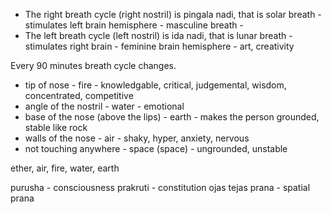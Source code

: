 

* The right breath cycle (right nostril) is pingala nadi, that is solar breath - stimulates left brain hemisphere - masculine breath - 
* The left breath cycle (left nostril) is ida nadi, that is lunar breath - stimulates right brain - feminine brain hemisphere - art, creativity

Every 90 minutes breath cycle changes.

* tip of nose - fire				- knowledgable, critical, judgemental, wisdom, concentrated, competitive
* angle of the nostril - water			- emotional
* base of the nose (above the lips) - earth	- makes the person grounded, stable like rock
* walls of the nose - air				- shaky, hyper, anxiety, nervous
* not touching anywhere - space (space)	- ungrounded, unstable

ether, air, fire, water, earth

purusha - consciousness
prakruti - constitution
ojas tejas prana - spatial prana
